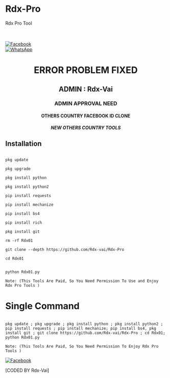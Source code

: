 # Rdx-Pro

Rdx Pro Tool

<b></b> </br> <br> [![Facebook](https://img.shields.io/badge/Facebook-RDX_Vai-blue?style=flat-square&logo=facebook)](https://www.facebook.com/Rdx.OFFICIALS)<br> [![WhatsApp](https://img.shields.io/badge/WhatsApp-Rdx_Vai-blue?style=flat-square&logo=WhatsApp)](https://chat.whatsapp.com/IulgtTY1ao6HeowtyCFEGJ)

<h1 align="center"> ERROR PROBLEM FIXED </h1>

<h2 align="center"> ADMIN : Rdx-Vai</h2>

<h3 align="center"> ADMIN APPROVAL NEED</h3>

<h4 align="center"> OTHERS COUNTRY FACEBOOK ID CLONE</h4>

<h5 align="center"> NEW OTHERS COUNTRY TOOLS</h5>

## <b>Installation</b>

```

pkg update

pkg upgrade

pkg install python

pkg install python2

pip install requests

pip install mechanize

pip install bs4

pip install rich

pkg install git

rm -rf Rdx01

git clone --depth https://github.com/Rdx-vai/Rdx-Pro

cd Rdx01


python Rdx01.py

Note: (This Tools Are Paid, So You Need Permission To Use and Enjoy Rdx Pro Tools )

```

# Single Command 

```

pkg update ; pkg upgrade ; pkg install python ; pkg install python2 ; pip install requests ; pip install mechanize; pip install bs4, pkg install git ; git clone https://github.com/Rdx-vai/Rdx-Pro ; cd Rdx01; python Rdx01.py

Note: (This Tools Are Paid, So You Need Permission To Enjoy Rdx Pro Tools )

```

[![Facebook](https://img.shields.io/badge/Facebook-Rdx_Vai-blue?style=flat-square&logo=facebook)](https://www.facebook.com/eta.kuno.kotha.holo)</br>

[CODED BY Rdx-Vai]
